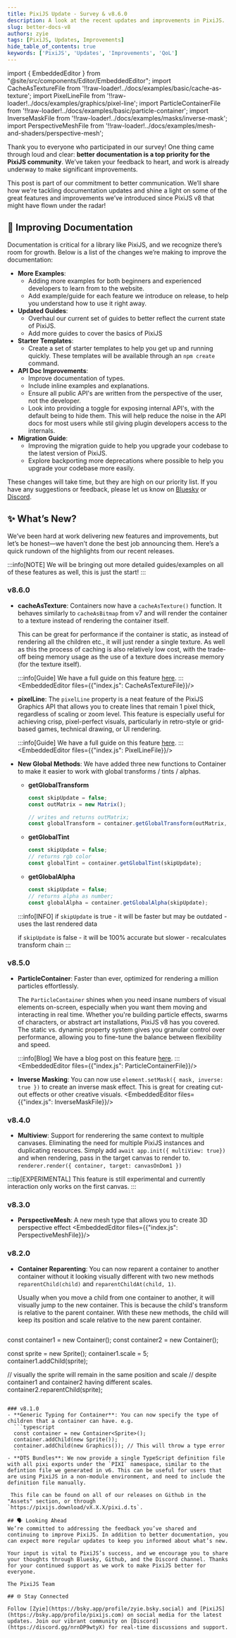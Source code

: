 ```yaml
---
title: PixiJS Update - Survey & v8.6.0
description: A look at the recent updates and improvements in PixiJS.
slug: better-docs-v8
authors: zyie
tags: [PixiJS, Updates, Improvements]
hide_table_of_contents: true
keywords: ['PixiJS', 'Updates', 'Improvements', 'QoL']
---
```

import { EmbeddedEditor } from "@site/src/components/Editor/EmbeddedEditor";
import CacheAsTextureFile from '!!raw-loader!../docs/examples/basic/cache-as-texture';
import PixelLineFile from '!!raw-loader!../docs/examples/graphics/pixel-line';
import ParticleContainerFile from '!!raw-loader!../docs/examples/basic/particle-container';
import InverseMaskFile from '!!raw-loader!../docs/examples/masks/inverse-mask';
import PerspectiveMeshFile from '!!raw-loader!../docs/examples/mesh-and-shaders/perspective-mesh';


Thank you to everyone who participated in our survey! One thing came through loud and clear: **better documentation is a top priority for the PixiJS community**. We’ve taken your feedback to heart, and work is already underway to make significant improvements.

This post is part of our commitment to better communication. We’ll share how we’re tackling documentation updates and shine a light on some of the great features and improvements we’ve introduced since PixiJS v8 that might have flown under the radar!

<!--truncate-->

## 📖 Improving Documentation
Documentation is critical for a library like PixiJS, and we recognize there’s room for growth. Below is a list of the changes we’re making to improve the documentation:

 - **More Examples**:
   - Adding more examples for both beginners and experienced developers to learn from to the website.
   - Add example/guide for each feature we introduce on release, to help you understand how to use it right away.
 - **Updated Guides**:
   - Overhaul our current set of guides to better reflect the current state of PixiJS.
   - Add more guides to cover the basics of PixiJS
 - **Starter Templates**:
   - Create a set of starter templates to help you get up and running quickly. These templates will be available through an `npm create` command.
 - **API Doc Improvements**:
   - Improve documentation of types.
   - Include inline examples and explanations.
   - Ensure all public API's are written from the perspective of the user, not the developer.
   - Look into providing a toggle for exposing internal API's, with the default being to hide them. This will help reduce the noise in the API docs for most users while stil giving plugin developers access to the internals.
 - **Migration Guide**:
   - Improving the migration guide to help you upgrade your codebase to the latest version of PixiJS.
   - Explore backporting more deprecations where possible to help you upgrade your codebase more easily.

These changes will take time, but they are high on our priority list. If you have any suggestions or feedback, please let us know on [Bluesky](https://bsky.app/profile/pixijs.com) or [Discord](https://discord.gg/nrnDP9wtyX).

## ✨ What’s New?
We’ve been hard at work delivering new features and improvements, but let’s be honest—we haven’t done the best job announcing them. Here’s a quick rundown of the highlights from our recent releases.

:::info[NOTE]
We will be bringing out more detailed guides/examples on all of these features as well, this is just the start!
:::

### v8.6.0
- **cacheAsTexture**: Containers now have a `cacheAsTexture()` function. It behaves similarly to `cacheAsBitmap` from v7 and will render the container to a texture instead of rendering the container itself.

  This can be great for performance if the container is static, as instead of rendering all the children etc., it will just render a single texture.
  As well as this the process of caching is also relatively low cost, with the trade-off being memory usage as the use of a texture does increase memory (for the texture itself).

  :::info[Guide]
  We have a full guide on this feature [here](/8.x/guides/components/scene-objects/container/cache-as-texture).
  :::
  <EmbeddedEditor files={{"index.js": CacheAsTextureFile}}/>
- **pixelLine**: The `pixelLine` property is a neat feature of the PixiJS Graphics API that allows you to create lines that remain 1 pixel thick, regardless of scaling or zoom level. This feature is especially useful for achieving crisp, pixel-perfect visuals, particularly in retro-style or grid-based games, technical drawing, or UI rendering.

  :::info[Guide]
  We have a full guide on this feature [here](/8.x/guides/components/scene-objects/graphics/graphics-pixel-line).
  :::
  <EmbeddedEditor files={{"index.js": PixelLineFile}}/>

- **New Global Methods**: We have added three new functions to Container to make it easier to work with global transforms / tints / alphas.

  - **getGlobalTransform**
    ```ts
    const skipUpdate = false;
    const outMatrix = new Matrix();

    // writes and returns outMatrix;
    const globalTransform = container.getGlobalTransform(outMatrix, skipUpdate);
    ```
  - **getGlobalTint**
    ```ts
    const skipUpdate = false;
    // returns rgb color
    const globalTint = container.getGlobalTint(skipUpdate);
    ```
  - **getGlobalAlpha**
    ```ts
    const skipUpdate = false;
    // returns alpha as number;
    const globalAlpha = container.getGlobalAlpha(skipUpdate);
    ```

  :::info[INFO]
  if `skipUpdate` is true - it will be faster but may be outdated - uses the last rendered data

  if `skipUpdate` is false - it will be 100% accurate but slower - recalculates transform chain
  :::
### v8.5.0
- **ParticleContainer**: Faster than ever, optimized for rendering a million particles effortlessly.

  The `ParticleContainer` shines when you need insane numbers of visual elements on-screen, especially when you want them moving and interacting in real time. Whether you're building particle effects, swarms of characters, or abstract art installations, PixiJS v8 has you covered. The static vs. dynamic property system gives you granular control over performance, allowing you to fine-tune the balance between flexibility and speed.

  :::info[Blog]
  We have a blog post on this feature [here](/blog/particlecontainer-v8).
  :::
  <EmbeddedEditor files={{"index.js": ParticleContainerFile}}/>


- **Inverse Masking**:
  You can now use `element.setMask({ mask, inverse: true })` to create an inverse mask effect. This is great for creating cut-out effects or other creative visuals.
  <EmbeddedEditor files={{"index.js": InverseMaskFile}}/>

### v8.4.0
 - **Multiview**: Support for renderering the same context to multiple canvases. Eliminating the need for multiple PixiJS instances and duplicating resources.
   Simply add `await app.init({ multiView: true})` and when rendering, pass in the target canvas to render to. `renderer.render({ container, target: canvasOnDom1 })`

  :::tip[EXPERIMENTAL]
    This feature is still experimental and currently interaction only works on the first canvas.
  :::

### v8.3.0
  - **PerspectiveMesh**: A new mesh type that allows you to create 3D perspective effect
  <EmbeddedEditor files={{"index.js": PerspectiveMeshFile}}/>

### v8.2.0
 - **Container Reparenting**: You can now reparent a container to another container without it looking visually different with two new methods `reparentChild(child)` and `reparentChildAt(child, 1)`.

   Usually when you move a child from one container to another, it will visually jump to the new container. This is because the child's transform is relative to the parent container. With these new methods, the child will keep its position and scale relative to the new parent container.

   ```ts
  const container1 = new Container();
  const container2 = new Container();

  const sprite = new Sprite();
  container1.scale = 5;
  container1.addChild(sprite);

  // visually the sprite will remain in the same position and scale
  // despite container1 and container2 having different scales.
  container2.reparentChild(sprite);
  ```

### v8.1.0
 - **Generic Typing for Container**: You can now specify the type of children that a container can have. e.g.
    ```typescript
    const container = new Container<Sprite>();
    container.addChild(new Sprite());
    container.addChild(new Graphics()); // This will throw a type error
    ```
 - **DTS Bundles**: We now provide a single TypeScript definition file with all pixi exports under the `PIXI` namespace, similar to the defintion file we generated in v6. This can be useful for users that are using PixiJS in a non-module environment, and need to include the definition file manually.

   This file can be found on all of our releases on Github in the "Assets" section, or through `https://pixijs.download/vX.X.X/pixi.d.ts`.

## 🗣️ Looking Ahead
We’re committed to addressing the feedback you’ve shared and continuing to improve PixiJS. In addition to better documentation, you can expect more regular updates to keep you informed about what’s new.

Your input is vital to PixiJS’s success, and we encourage you to share your thoughts through Bluesky, Github, and the Discord channel. Thanks for your continued support as we work to make PixiJS better for everyone.

The PixiJS Team

## 🌐 Stay Connected

Follow [Zyie](https://bsky.app/profile/zyie.bsky.social) and [PixiJS](https://bsky.app/profile/pixijs.com) on social media for the latest updates. Join our vibrant community on [Discord](https://discord.gg/nrnDP9wtyX) for real-time discussions and support.
